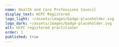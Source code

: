 ```yaml
---
name: Health and Care Professions Council
display_text: HCPC Registered
logo_light: ~/assets/images/badge-placeholder.svg
logo_dark: ~/assets/images/badge-placeholder.svg
alt: HCPC registered practitioner
order: 1
published: true
---
```

